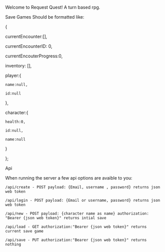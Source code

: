 Welcome to Request Quest! A turn based rpg.


Save Games Should be formatted like:

{

  currentEncounter:[],

  currentEncounterID: 0,

  currentEncouterProgress:0,

  inventory: [],

  player:{

    name:null,

    id:null

  },

  character:{

    health:0,

    id:null,

    name:null

  }
  
};

Api

  When running the server a few api options are avaible to you:

    /api/create - POST payload: {Email, username , password} returns json web token

    /api/login - POST payload: {Email or username, password} returns json web token

    /api/new - POST payload: {character name as name} authorization: "Bearer {json web token}" returns intial save

    /api/load - GET authorization:"Bearer {json web token}" returns current save game

    /api/save - PUT authorization:"Bearer {json web token}" returns nothing
